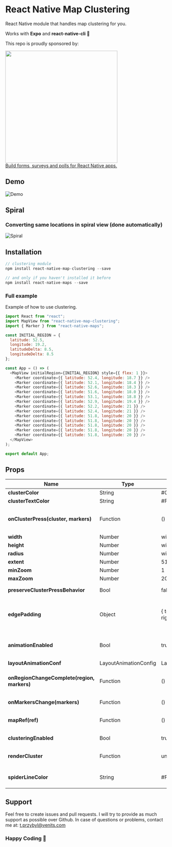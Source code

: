 ﻿# React Native Map Clustering

React Native module that handles map clustering for you.

Works with **Expo** and **react-native-cli** 🚀

This repo is proudly sponsored by:

<a href="https://nativeforms.com" rel="nofollow" target="_blank">
  <img src="https://raw.githubusercontent.com/venits/native-forms/master/assets/sponsor.png" width="350"><br />
  Build forms, surveys and polls for React Native apps.
</a>

## Demo

![Demo](https://raw.githubusercontent.com/venits/react-native-map-clustering/assets/assets/demo.gif)

## Spiral

### Converting same locations in spiral view (done automatically)

![Spiral](https://raw.githubusercontent.com/venits/react-native-map-clustering/assets/assets/spider_lib.png)

## Installation

```js
// clustering module
npm install react-native-map-clustering --save

// and only if you haven't installed it before
npm install react-native-maps --save
```

### Full example

Example of how to use clustering.

```js
import React from "react";
import MapView from "react-native-map-clustering";
import { Marker } from "react-native-maps";

const INITIAL_REGION = {
  latitude: 52.5,
  longitude: 19.2,
  latitudeDelta: 8.5,
  longitudeDelta: 8.5
};

const App = () => (
  <MapView initialRegion={INITIAL_REGION} style={{ flex: 1 }}>
    <Marker coordinate={{ latitude: 52.4, longitude: 18.7 }} />
    <Marker coordinate={{ latitude: 52.1, longitude: 18.4 }} />
    <Marker coordinate={{ latitude: 52.6, longitude: 18.3 }} />
    <Marker coordinate={{ latitude: 51.6, longitude: 18.0 }} />
    <Marker coordinate={{ latitude: 53.1, longitude: 18.8 }} />
    <Marker coordinate={{ latitude: 52.9, longitude: 19.4 }} />
    <Marker coordinate={{ latitude: 52.2, longitude: 21 }} />
    <Marker coordinate={{ latitude: 52.4, longitude: 21 }} />
    <Marker coordinate={{ latitude: 51.8, longitude: 20 }} />
    <Marker coordinate={{ latitude: 51.8, longitude: 20 }} />
    <Marker coordinate={{ latitude: 51.8, longitude: 20 }} />
    <Marker coordinate={{ latitude: 51.8, longitude: 20 }} />
    <Marker coordinate={{ latitude: 51.8, longitude: 20 }} />
  </MapView>
);

export default App;
```

## Props

| Name                                        | Type                  | Default                                      | Note                                                                                                                                                                                                                            |
| ------------------------------------------- | --------------------- | -------------------------------------------- | ------------------------------------------------------------------------------------------------------------------------------------------------------------------------------------------------------------------------------- |
| **clusterColor**                            | String                | #00B386                                      | Background color of cluster.                                                                                                                                                                                                    |
| **clusterTextColor**                        | String                | #FFFFFF                                      | Color of text in cluster.                                                                                                                                                                                                       |
| **onClusterPress(cluster, markers)**        | Function              | () => {}                                     | Allows you to control cluster on click event. Function returns information about cluster and its markers.                                                                                                                       |
| **width**                                   | Number                | window width                                 | map's width.                                                                                                                                                                                                                    |
| **height**                                  | Number                | window height                                | map's height.                                                                                                                                                                                                                   |
| **radius**                                  | Number                | window.width \* 6%                           | [SuperCluster radius](https://github.com/mapbox/supercluster#options).                                                                                                                                                          |
| **extent**                                  | Number                | 512                                          | [SuperCluster extent](https://github.com/mapbox/supercluster#options).                                                                                                                                                          |
| **minZoom**                                 | Number                | 1                                            | [SuperCluster minZoom](https://github.com/mapbox/supercluster#options).                                                                                                                                                         |
| **maxZoom**                                 | Number                | 20                                           | [SuperCluster maxZoom](https://github.com/mapbox/supercluster#options).                                                                                                                                                         |
| **preserveClusterPressBehavior**            | Bool                  | false                                        | If set to true, after clicking on cluster it will not be zoomed.                                                                                                                                                                |
| **edgePadding**                             | Object                | { top: 50, left: 50, bottom: 50, right: 50 } | Edge padding for [react-native-maps's](https://github.com/react-community/react-native-maps/blob/master/docs/mapview.md#methods) `fitToCoordinates` method, called in `onClusterPress` for fitting to pressed cluster children. |
| **animationEnabled**                        | Bool                  | true                                         | Animate imploding/exploding of clusters' markers and clusters size change. **Works only on iOS**.                                                                                                                               |
| **layoutAnimationConf**                     | LayoutAnimationConfig | LayoutAnimation.Presets.spring               | `LayoutAnimation.Presets.spring`                                                                                                                                                                                                | Custom Layout animation configuration object for clusters animation during implode / explode **Works only on iOS**. |
| **onRegionChangeComplete(region, markers)** | Function              | () => {}                                     | Called when map's region changes. In return you get current region and markers data.                                                                                                                                            |
| **onMarkersChange(markers)**                | Function              | () => {}                                     | Called when markers change. In return you markers data.                                                                                                                                                                         |
| **mapRef(ref)**                             | Function              | () => {}                                     | Return reference to `react-native-maps` MapView component.                                                                                                                                                                      |
| **clusteringEnabled**                       | Bool                  | true                                         | Set true to enable and false to disable clustering.                                                                                                                                                                             |
| **renderCluster**                           | Function              | undefined                                    | Enables you to render custom cluster with custom styles and logic.                                                                                                                                                              |
| **spiderLineColor**                           | String              | #FF0000                                    | Enables you to set color of spider line which joins spiral location with center location.                                                                                                                                                              |

## Support

Feel free to create issues and pull requests. I will try to provide as much support as possible over Github. In case of questions or problems, contact me at:
[t.przybyl@venits.com](t.przybyl@venits.com)

### Happy Coding 💖
